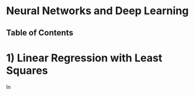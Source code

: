 # Neural Networks and Deep Learning

## Table of Contents

# 1) Linear Regression with Least Squares
In 